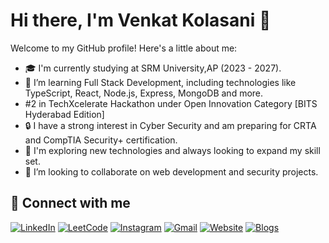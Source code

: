 # Hi there, I'm Venkat Kolasani 👋

Welcome to my GitHub profile! Here's a little about me:

- 🎓 I'm currently studying at SRM University,AP (2023 - 2027).
- 🌱 I’m learning Full Stack Development, including technologies like TypeScript, React, Node.js, Express, MongoDB and more.
- #2 in TechXcelerate Hackathon under Open Innovation Category [BITS Hyderabad Edition]
- 🔒 I have a strong interest in Cyber Security and am preparing for CRTA and CompTIA Security+ certification.
- 🚀 I'm exploring new technologies and always looking to expand my skill set.
- 🤝 I’m looking to collaborate on web development and security projects.

## 🔗 Connect with me

[![LinkedIn](https://img.shields.io/badge/LinkedIn-0077B5?style=for-the-badge&logo=linkedin&logoColor=white)](https://linkedin.com/in/kolasani-venkat/)
[![LeetCode](https://img.shields.io/badge/LeetCode-FFA116?style=for-the-badge&logo=leetcode&logoColor=white)](https://leetcode.com/u/Venkat0WCW/)
[![Instagram](https://img.shields.io/badge/Instagram-E4405F?style=for-the-badge&logo=instagram&logoColor=white)](https://www.instagram.com/)
[![Gmail](https://img.shields.io/badge/Gmail-D14836?style=for-the-badge&logo=gmail&logoColor=white)](mailto:kolasanivenkat2@gmail.com)
[![Website](https://img.shields.io/badge/Website-000000?style=for-the-badge&logo=About.me&logoColor=white)](https://venkatkolasani.xyz)
[![Blogs](https://img.shields.io/badge/Blogs-FF5722?style=for-the-badge&logo=Hashnode&logoColor=white)](https://blog.venkatkolasani.xyz)



<!-- Add more sections as needed -->
